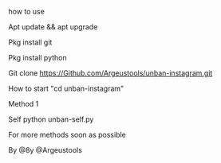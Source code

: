 how to use 

Apt update && apt upgrade 

Pkg install git 

Pkg install python 

Git clone https://Github.com/Argeustools/unban-instagram.git



How to start  "cd unban-instagram" 

Method 1

Self python unban-self.py


For more methods soon as possible


By @8y @Argeustools




